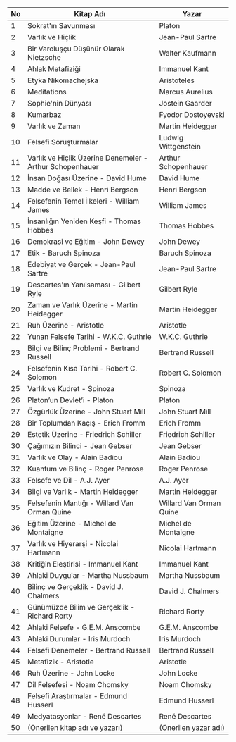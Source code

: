 | No | Kitap Adı                                       | Yazar                    |
|----|-------------------------------------------------|--------------------------|
| 1  | Sokrat'ın Savunması                             | Platon                   |
| 2  | Varlık ve Hiçlik                                | Jean-Paul Sartre         |
| 3  | Bir Varoluşçu Düşünür Olarak Nietzsche          | Walter Kaufmann          |
| 4  | Ahlak Metafiziği                                 | Immanuel Kant            |
| 5  | Etyka Nikomachejska                             | Aristoteles              |
| 6  | Meditations                                      | Marcus Aurelius          |
| 7  | Sophie'nin Dünyası                               | Jostein Gaarder          |
| 8  | Kumarbaz                                        | Fyodor Dostoyevski       |
| 9  | Varlık ve Zaman                                  | Martin Heidegger         |
| 10 | Felsefi Soruşturmalar                            | Ludwig Wittgenstein      |
| 11 | Varlık ve Hiçlik Üzerine Denemeler - Arthur Schopenhauer | Arthur Schopenhauer  |
| 12 | İnsan Doğası Üzerine - David Hume                | David Hume               |
| 13 | Madde ve Bellek - Henri Bergson                  | Henri Bergson            |
| 14 | Felsefenin Temel İlkeleri - William James        | William James            |
| 15 | İnsanlığın Yeniden Keşfi - Thomas Hobbes         | Thomas Hobbes            |
| 16 | Demokrasi ve Eğitim - John Dewey                 | John Dewey               |
| 17 | Etik - Baruch Spinoza                           | Baruch Spinoza           |
| 18 | Edebiyat ve Gerçek - Jean-Paul Sartre           | Jean-Paul Sartre         |
| 19 | Descartes'ın Yanılsaması - Gilbert Ryle         | Gilbert Ryle             |
| 20 | Zaman ve Varlık Üzerine - Martin Heidegger       | Martin Heidegger         |
| 21 | Ruh Üzerine - Aristotle                         | Aristotle                |
| 22 | Yunan Felsefe Tarihi - W.K.C. Guthrie            | W.K.C. Guthrie           |
| 23 | Bilgi ve Bilinç Problemi - Bertrand Russell      | Bertrand Russell         |
| 24 | Felsefenin Kısa Tarihi - Robert C. Solomon       | Robert C. Solomon        |
| 25 | Varlık ve Kudret - Spinoza                       | Spinoza                  |
| 26 | Platon’un Devlet’i - Platon                     | Platon                   |
| 27 | Özgürlük Üzerine - John Stuart Mill              | John Stuart Mill          |
| 28 | Bir Toplumdan Kaçış - Erich Fromm               | Erich Fromm              |
| 29 | Estetik Üzerine - Friedrich Schiller             | Friedrich Schiller       |
| 30 | Çağımızın Bilinci - Jean Gebser                 | Jean Gebser              |
| 31 | Varlık ve Olay - Alain Badiou                   | Alain Badiou             |
| 32 | Kuantum ve Bilinç - Roger Penrose               | Roger Penrose            |
| 33 | Felsefe ve Dil - A.J. Ayer                      | A.J. Ayer                |
| 34 | Bilgi ve Varlık - Martin Heidegger              | Martin Heidegger         |
| 35 | Felsefenin Mantığı - Willard Van Orman Quine    | Willard Van Orman Quine  |
| 36 | Eğitim Üzerine - Michel de Montaigne            | Michel de Montaigne      |
| 37 | Varlık ve Hiyerarşi - Nicolai Hartmann          | Nicolai Hartmann         |
| 38 | Kritiğin Eleştirisi - Immanuel Kant              | Immanuel Kant            |
| 39 | Ahlaki Duygular - Martha Nussbaum               | Martha Nussbaum          |
| 40 | Bilinç ve Gerçeklik - David J. Chalmers         | David J. Chalmers        |
| 41 | Günümüzde Bilim ve Gerçeklik - Richard Rorty    | Richard Rorty            |
| 42 | Ahlaki Felsefe - G.E.M. Anscombe                | G.E.M. Anscombe          |
| 43 | Ahlaki Durumlar - Iris Murdoch                  | Iris Murdoch             |
| 44 | Felsefi Denemeler - Bertrand Russell            | Bertrand Russell         |
| 45 | Metafizik - Aristotle                            | Aristotle                |
| 46 | Ruh Üzerine - John Locke                        | John Locke               |
| 47 | Dil Felsefesi - Noam Chomsky                   | Noam Chomsky             |
| 48 | Felsefi Araştırmalar - Edmund Husserl          | Edmund Husserl           |
| 49 | Medyatasyonlar - René Descartes                 | René Descartes           |
| 50 | (Önerilen kitap adı ve yazarı)                  | (Önerilen yazar adı)     |


